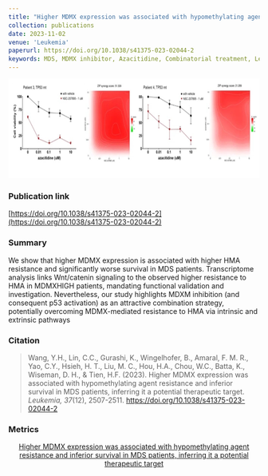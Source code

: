 ```yaml
---
title: "Higher MDMX expression was associated with hypomethylating agent resistance and inferior survival in MDS patients, inferring it a potential therapeutic target"
collection: publications
date: 2023-11-02
venue: 'Leukemia'
paperurl: https://doi.org/10.1038/s41375-023-02044-2
keywords: MDS, MDMX inhibitor, Azacitidine, Combinatorial treatment, Leukemia
---
```

<div style="text-align: center;">
  <img src="https://raw.githubusercontent.com/EspressoKris/Portfolio/master/images/GraphicalAbstracts/2023_11_Leukemia_Wang.jpg" alt="Graphical Abstract" style="width: 575px; height: 200px;">
</div>

### Publication link
[https://doi.org/10.1038/s41375-023-02044-2](https://doi.org/10.1038/s41375-023-02044-2)

### Summary
We show that higher MDMX expression is associated with higher HMA resistance and significantly worse survival in MDS patients. Transcriptome analysis links Wnt/catenin signaling to the observed higher resistance to HMA in MDMXHIGH patients, mandating functional validation and investigation. Nevertheless, our study highlights MDXM inhibition (and consequent p53 activation) as an attractive combination strategy, potentially overcoming MDMX-mediated resistance to HMA via intrinsic and extrinsic pathways

### Citation
> Wang, Y.H., Lin, C.C., Gurashi, K., Wingelhofer, B., Amaral, F. M. R., Yao, C.Y., Hsieh, H. T., Liu, M. C., Hou, H.A., Chou, W.C., Batta, K., Wiseman, D. H., & Tien, H.F. (2023). Higher MDMX expression was associated with hypomethylating agent resistance and inferior survival in MDS patients, inferring it a potential therapeutic target. *Leukemia, 37*(12), 2507-2511. https://doi.org/10.1038/s41375-023-02044-2

### Metrics
<div style="text-align: center;">
  <a href="https://plu.mx/plum/a/?doi=10.1038/s41375-023-02044-2" data-hide-print="true" class="plumx-details plum-bigben-theme" data-site="plum" data-hide-when-empty="true" data-no-link="true" data-pass-hidden-categories="true" data-hide-mentions="true" data-hide-socialmedia="false">Higher MDMX expression was associated with hypomethylating agent resistance and inferior survival in MDS patients, inferring it a potential therapeutic target</a>
</div>